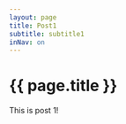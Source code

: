 ```yaml
---
layout: page
title: Post1
subtitle: subtitle1
inNav: on
---
```


# {{ page.title }}

This is post 1!
